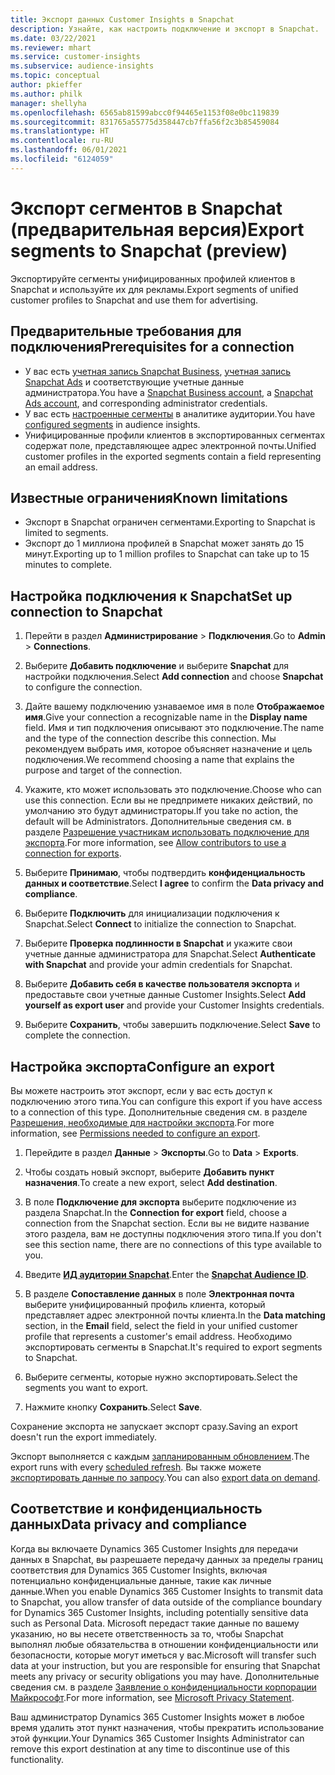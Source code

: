 ```yaml
---
title: Экспорт данных Customer Insights в Snapchat
description: Узнайте, как настроить подключение и экспорт в Snapchat.
ms.date: 03/22/2021
ms.reviewer: mhart
ms.service: customer-insights
ms.subservice: audience-insights
ms.topic: conceptual
author: pkieffer
ms.author: philk
manager: shellyha
ms.openlocfilehash: 6565ab81599abcc0f94465e1153f08e0bc119839
ms.sourcegitcommit: 831765a55775d358447cb7ffa56f2c3b85459084
ms.translationtype: HT
ms.contentlocale: ru-RU
ms.lasthandoff: 06/01/2021
ms.locfileid: "6124059"
---
```

# <a name="export-segments-to-snapchat-preview"></a><span data-ttu-id="46ba3-103">Экспорт сегментов в Snapchat (предварительная версия)</span><span class="sxs-lookup"><span data-stu-id="46ba3-103">Export segments to Snapchat (preview)</span></span>

<span data-ttu-id="46ba3-104">Экспортируйте сегменты унифицированных профилей клиентов в Snapchat и используйте их для рекламы.</span><span class="sxs-lookup"><span data-stu-id="46ba3-104">Export segments of unified customer profiles to Snapchat and use them for advertising.</span></span> 

## <a name="prerequisites-for-a-connection"></a><span data-ttu-id="46ba3-105">Предварительные требования для подключения</span><span class="sxs-lookup"><span data-stu-id="46ba3-105">Prerequisites for a connection</span></span>

-   <span data-ttu-id="46ba3-106">У вас есть [учетная запись Snapchat Business](https://business.snapchat.com/), [учетная запись Snapchat Ads](https://ads.snapchat.com/) и соответствующие учетные данные администратора.</span><span class="sxs-lookup"><span data-stu-id="46ba3-106">You have a [Snapchat Business account](https://business.snapchat.com/), a [Snapchat Ads account](https://ads.snapchat.com/), and corresponding administrator credentials.</span></span>
-   <span data-ttu-id="46ba3-107">У вас есть [настроенные сегменты](segments.md) в аналитике аудитории.</span><span class="sxs-lookup"><span data-stu-id="46ba3-107">You have [configured segments](segments.md) in audience insights.</span></span>
-   <span data-ttu-id="46ba3-108">Унифицированные профили клиентов в экспортированных сегментах содержат поле, представляющее адрес электронной почты.</span><span class="sxs-lookup"><span data-stu-id="46ba3-108">Unified customer profiles in the exported segments contain a field representing an email address.</span></span>

## <a name="known-limitations"></a><span data-ttu-id="46ba3-109">Известные ограничения</span><span class="sxs-lookup"><span data-stu-id="46ba3-109">Known limitations</span></span>

- <span data-ttu-id="46ba3-110">Экспорт в Snapchat ограничен сегментами.</span><span class="sxs-lookup"><span data-stu-id="46ba3-110">Exporting to Snapchat is limited to segments.</span></span>
- <span data-ttu-id="46ba3-111">Экспорт до 1 миллиона профилей в Snapchat может занять до 15 минут.</span><span class="sxs-lookup"><span data-stu-id="46ba3-111">Exporting up to 1 million profiles to Snapchat can take up to 15 minutes to complete.</span></span> 

## <a name="set-up-connection-to-snapchat"></a><span data-ttu-id="46ba3-112">Настройка подключения к Snapchat</span><span class="sxs-lookup"><span data-stu-id="46ba3-112">Set up connection to Snapchat</span></span>

1. <span data-ttu-id="46ba3-113">Перейти в раздел **Администрирование** > **Подключения**.</span><span class="sxs-lookup"><span data-stu-id="46ba3-113">Go to **Admin** > **Connections**.</span></span>

1. <span data-ttu-id="46ba3-114">Выберите **Добавить подключение** и выберите **Snapchat** для настройки подключения.</span><span class="sxs-lookup"><span data-stu-id="46ba3-114">Select **Add connection** and choose **Snapchat** to configure the connection.</span></span>

1. <span data-ttu-id="46ba3-115">Дайте вашему подключению узнаваемое имя в поле **Отображаемое имя**.</span><span class="sxs-lookup"><span data-stu-id="46ba3-115">Give your connection a recognizable name in the **Display name** field.</span></span> <span data-ttu-id="46ba3-116">Имя и тип подключения описывают это подключение.</span><span class="sxs-lookup"><span data-stu-id="46ba3-116">The name and the type of the connection describe this connection.</span></span> <span data-ttu-id="46ba3-117">Мы рекомендуем выбрать имя, которое объясняет назначение и цель подключения.</span><span class="sxs-lookup"><span data-stu-id="46ba3-117">We recommend choosing a name that explains the purpose and target of the connection.</span></span>

1. <span data-ttu-id="46ba3-118">Укажите, кто может использовать это подключение.</span><span class="sxs-lookup"><span data-stu-id="46ba3-118">Choose who can use this connection.</span></span> <span data-ttu-id="46ba3-119">Если вы не предпримете никаких действий, по умолчанию это будут администраторы.</span><span class="sxs-lookup"><span data-stu-id="46ba3-119">If you take no action, the default will be Administrators.</span></span> <span data-ttu-id="46ba3-120">Дополнительные сведения см. в разделе [Разрешение участникам использовать подключение для экспорта](connections.md#allow-contributors-to-use-a-connection-for-exports).</span><span class="sxs-lookup"><span data-stu-id="46ba3-120">For more information, see [Allow contributors to use a connection for exports](connections.md#allow-contributors-to-use-a-connection-for-exports).</span></span>

1. <span data-ttu-id="46ba3-121">Выберите **Принимаю**, чтобы подтвердить **конфиденциальность данных и соответствие**.</span><span class="sxs-lookup"><span data-stu-id="46ba3-121">Select **I agree** to confirm the **Data privacy and compliance**.</span></span>

1. <span data-ttu-id="46ba3-122">Выберите **Подключить** для инициализации подключения к Snapchat.</span><span class="sxs-lookup"><span data-stu-id="46ba3-122">Select **Connect** to initialize the connection to Snapchat.</span></span>

1. <span data-ttu-id="46ba3-123">Выберите **Проверка подлинности в Snapchat** и укажите свои учетные данные администратора для Snapchat.</span><span class="sxs-lookup"><span data-stu-id="46ba3-123">Select **Authenticate with Snapchat** and provide your admin credentials for Snapchat.</span></span> 

1. <span data-ttu-id="46ba3-124">Выберите **Добавить себя в качестве пользователя экспорта** и предоставьте свои учетные данные Customer Insights.</span><span class="sxs-lookup"><span data-stu-id="46ba3-124">Select **Add yourself as export user** and provide your Customer Insights credentials.</span></span>

1. <span data-ttu-id="46ba3-125">Выберите **Сохранить**, чтобы завершить подключение.</span><span class="sxs-lookup"><span data-stu-id="46ba3-125">Select **Save** to complete the connection.</span></span>

## <a name="configure-an-export"></a><span data-ttu-id="46ba3-126">Настройка экспорта</span><span class="sxs-lookup"><span data-stu-id="46ba3-126">Configure an export</span></span>

<span data-ttu-id="46ba3-127">Вы можете настроить этот экспорт, если у вас есть доступ к подключению этого типа.</span><span class="sxs-lookup"><span data-stu-id="46ba3-127">You can configure this export if you have access to a connection of this type.</span></span> <span data-ttu-id="46ba3-128">Дополнительные сведения см. в разделе [Разрешения, необходимые для настройки экспорта](export-destinations.md#set-up-a-new-export).</span><span class="sxs-lookup"><span data-stu-id="46ba3-128">For more information, see [Permissions needed to configure an export](export-destinations.md#set-up-a-new-export).</span></span>

1. <span data-ttu-id="46ba3-129">Перейдите в раздел **Данные** > **Экспорты**.</span><span class="sxs-lookup"><span data-stu-id="46ba3-129">Go to **Data** > **Exports**.</span></span>

1. <span data-ttu-id="46ba3-130">Чтобы создать новый экспорт, выберите **Добавить пункт назначения**.</span><span class="sxs-lookup"><span data-stu-id="46ba3-130">To create a new export, select **Add destination**.</span></span>

1. <span data-ttu-id="46ba3-131">В поле **Подключение для экспорта** выберите подключение из раздела Snapchat.</span><span class="sxs-lookup"><span data-stu-id="46ba3-131">In the **Connection for export** field, choose a connection from the Snapchat section.</span></span> <span data-ttu-id="46ba3-132">Если вы не видите название этого раздела, вам не доступны подключения этого типа.</span><span class="sxs-lookup"><span data-stu-id="46ba3-132">If you don't see this section name, there are no connections of this type available to you.</span></span>

1. <span data-ttu-id="46ba3-133">Введите [**ИД аудитории Snapchat**](https://businesshelp.snapchat.com/s/article/custom-audiences).</span><span class="sxs-lookup"><span data-stu-id="46ba3-133">Enter the [**Snapchat Audience ID**](https://businesshelp.snapchat.com/s/article/custom-audiences).</span></span>

1. <span data-ttu-id="46ba3-134">В разделе **Сопоставление данных** в поле **Электронная почта** выберите унифицированный профиль клиента, который представляет адрес электронной почты клиента.</span><span class="sxs-lookup"><span data-stu-id="46ba3-134">In the **Data matching** section, in the **Email** field, select the field in your unified customer profile that represents a customer's email address.</span></span> <span data-ttu-id="46ba3-135">Необходимо экспортировать сегменты в Snapchat.</span><span class="sxs-lookup"><span data-stu-id="46ba3-135">It's required to export segments to Snapchat.</span></span>

1. <span data-ttu-id="46ba3-136">Выберите сегменты, которые нужно экспортировать.</span><span class="sxs-lookup"><span data-stu-id="46ba3-136">Select the segments you want to export.</span></span> 

1. <span data-ttu-id="46ba3-137">Нажмите кнопку **Сохранить**.</span><span class="sxs-lookup"><span data-stu-id="46ba3-137">Select **Save**.</span></span>

<span data-ttu-id="46ba3-138">Сохранение экспорта не запускает экспорт сразу.</span><span class="sxs-lookup"><span data-stu-id="46ba3-138">Saving an export doesn't run the export immediately.</span></span>

<span data-ttu-id="46ba3-139">Экспорт выполняется с каждым [запланированным обновлением](system.md#schedule-tab).</span><span class="sxs-lookup"><span data-stu-id="46ba3-139">The export runs with every [scheduled refresh](system.md#schedule-tab).</span></span> <span data-ttu-id="46ba3-140">Вы также можете [экспортировать данные по запросу](export-destinations.md#run-exports-on-demand).</span><span class="sxs-lookup"><span data-stu-id="46ba3-140">You can also [export data on demand](export-destinations.md#run-exports-on-demand).</span></span> 


## <a name="data-privacy-and-compliance"></a><span data-ttu-id="46ba3-141">Соответствие и конфиденциальность данных</span><span class="sxs-lookup"><span data-stu-id="46ba3-141">Data privacy and compliance</span></span>

<span data-ttu-id="46ba3-142">Когда вы включаете Dynamics 365 Customer Insights для передачи данных в Snapchat, вы разрешаете передачу данных за пределы границ соответствия для Dynamics 365 Customer Insights, включая потенциально конфиденциальные данные, такие как личные данные.</span><span class="sxs-lookup"><span data-stu-id="46ba3-142">When you enable Dynamics 365 Customer Insights to transmit data to Snapchat, you allow transfer of data outside of the compliance boundary for Dynamics 365 Customer Insights, including potentially sensitive data such as Personal Data.</span></span> <span data-ttu-id="46ba3-143">Microsoft передаст такие данные по вашему указанию, но вы несете ответственность за то, чтобы Snapchat выполнял любые обязательства в отношении конфиденциальности или безопасности, которые могут иметься у вас.</span><span class="sxs-lookup"><span data-stu-id="46ba3-143">Microsoft will transfer such data at your instruction, but you are responsible for ensuring that Snapchat meets any privacy or security obligations you may have.</span></span> <span data-ttu-id="46ba3-144">Дополнительные сведения см. в разделе [Заявление о конфиденциальности корпорации Майкрософт](https://go.microsoft.com/fwlink/?linkid=396732).</span><span class="sxs-lookup"><span data-stu-id="46ba3-144">For more information, see [Microsoft Privacy Statement](https://go.microsoft.com/fwlink/?linkid=396732).</span></span>

<span data-ttu-id="46ba3-145">Ваш администратор Dynamics 365 Customer Insights может в любое время удалить этот пункт назначения, чтобы прекратить использование этой функции.</span><span class="sxs-lookup"><span data-stu-id="46ba3-145">Your Dynamics 365 Customer Insights Administrator can remove this export destination at any time to discontinue use of this functionality.</span></span>
